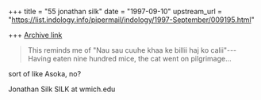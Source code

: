 +++
title = "55 jonathan silk"
date = "1997-09-10"
upstream_url = "https://list.indology.info/pipermail/indology/1997-September/009195.html"

+++
[Archive link](https://list.indology.info/pipermail/indology/1997-September/009195.html)

>This reminds me of "Nau sau cuuhe khaa ke billii haj ko calii"--- Having
>eaten nine hundred mice, the cat went on pilgrimage...

sort of like Asoka, no?

Jonathan Silk
SILK at wmich.edu






